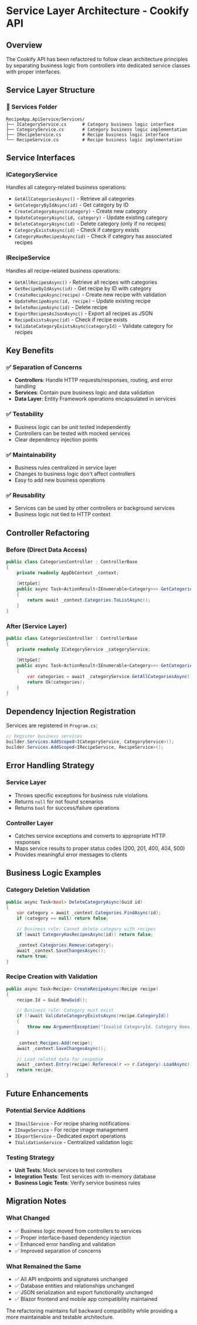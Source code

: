 # Service Layer Architecture - Cookify API

## Overview
The Cookify API has been refactored to follow clean architecture principles by separating business logic from controllers into dedicated service classes with proper interfaces.

## Service Layer Structure

### 📁 Services Folder
```
RecipeApp.ApiService/Services/
├── ICategoryService.cs      # Category business logic interface
├── CategoryService.cs       # Category business logic implementation
├── IRecipeService.cs        # Recipe business logic interface
└── RecipeService.cs         # Recipe business logic implementation
```

## Service Interfaces

### ICategoryService
Handles all category-related business operations:
- `GetAllCategoriesAsync()` - Retrieve all categories
- `GetCategoryByIdAsync(id)` - Get category by ID
- `CreateCategoryAsync(category)` - Create new category
- `UpdateCategoryAsync(id, category)` - Update existing category
- `DeleteCategoryAsync(id)` - Delete category (only if no recipes)
- `CategoryExistsAsync(id)` - Check if category exists
- `CategoryHasRecipesAsync(id)` - Check if category has associated recipes

### IRecipeService
Handles all recipe-related business operations:
- `GetAllRecipesAsync()` - Retrieve all recipes with categories
- `GetRecipeByIdAsync(id)` - Get recipe by ID with category
- `CreateRecipeAsync(recipe)` - Create new recipe with validation
- `UpdateRecipeAsync(id, recipe)` - Update existing recipe
- `DeleteRecipeAsync(id)` - Delete recipe
- `ExportRecipesAsJsonAsync()` - Export all recipes as JSON
- `RecipeExistsAsync(id)` - Check if recipe exists
- `ValidateCategoryExistsAsync(categoryId)` - Validate category for recipes

## Key Benefits

### ✅ Separation of Concerns
- **Controllers**: Handle HTTP requests/responses, routing, and error handling
- **Services**: Contain pure business logic and data validation
- **Data Layer**: Entity Framework operations encapsulated in services

### ✅ Testability
- Business logic can be unit tested independently
- Controllers can be tested with mocked services
- Clear dependency injection points

### ✅ Maintainability
- Business rules centralized in service layer
- Changes to business logic don't affect controllers
- Easy to add new business operations

### ✅ Reusability
- Services can be used by other controllers or background services
- Business logic not tied to HTTP context

## Controller Refactoring

### Before (Direct Data Access)
```csharp
public class CategoriesController : ControllerBase
{
    private readonly AppDbContext _context;
    
    [HttpGet]
    public async Task<ActionResult<IEnumerable<Category>>> GetCategories()
    {
        return await _context.Categories.ToListAsync();
    }
}
```

### After (Service Layer)
```csharp
public class CategoriesController : ControllerBase
{
    private readonly ICategoryService _categoryService;
    
    [HttpGet]
    public async Task<ActionResult<IEnumerable<Category>>> GetCategories()
    {
        var categories = await _categoryService.GetAllCategoriesAsync();
        return Ok(categories);
    }
}
```

## Dependency Injection Registration

Services are registered in `Program.cs`:
```csharp
// Register business services
builder.Services.AddScoped<ICategoryService, CategoryService>();
builder.Services.AddScoped<IRecipeService, RecipeService>();
```

## Error Handling Strategy

### Service Layer
- Throws specific exceptions for business rule violations
- Returns `null` for not found scenarios
- Returns `bool` for success/failure operations

### Controller Layer
- Catches service exceptions and converts to appropriate HTTP responses
- Maps service results to proper status codes (200, 201, 400, 404, 500)
- Provides meaningful error messages to clients

## Business Logic Examples

### Category Deletion Validation
```csharp
public async Task<bool> DeleteCategoryAsync(Guid id)
{
    var category = await _context.Categories.FindAsync(id);
    if (category == null) return false;

    // Business rule: Cannot delete category with recipes
    if (await CategoryHasRecipesAsync(id)) return false;

    _context.Categories.Remove(category);
    await _context.SaveChangesAsync();
    return true;
}
```

### Recipe Creation with Validation
```csharp
public async Task<Recipe> CreateRecipeAsync(Recipe recipe)
{
    recipe.Id = Guid.NewGuid();

    // Business rule: Category must exist
    if (!await ValidateCategoryExistsAsync(recipe.CategoryId))
    {
        throw new ArgumentException("Invalid CategoryId. Category does not exist.");
    }

    _context.Recipes.Add(recipe);
    await _context.SaveChangesAsync();

    // Load related data for response
    await _context.Entry(recipe).Reference(r => r.Category).LoadAsync();
    return recipe;
}
```

## Future Enhancements

### Potential Service Additions
- `IEmailService` - For recipe sharing notifications
- `IImageService` - For recipe image management
- `IExportService` - Dedicated export operations
- `IValidationService` - Centralized validation logic

### Testing Strategy
- **Unit Tests**: Mock services to test controllers
- **Integration Tests**: Test services with in-memory database
- **Business Logic Tests**: Verify service business rules

## Migration Notes

### What Changed
- ✅ Business logic moved from controllers to services
- ✅ Proper interface-based dependency injection
- ✅ Enhanced error handling and validation
- ✅ Improved separation of concerns

### What Remained the Same
- ✅ All API endpoints and signatures unchanged
- ✅ Database entities and relationships unchanged
- ✅ JSON serialization and export functionality unchanged
- ✅ Blazor frontend and mobile app compatibility maintained

The refactoring maintains full backward compatibility while providing a more maintainable and testable architecture.
